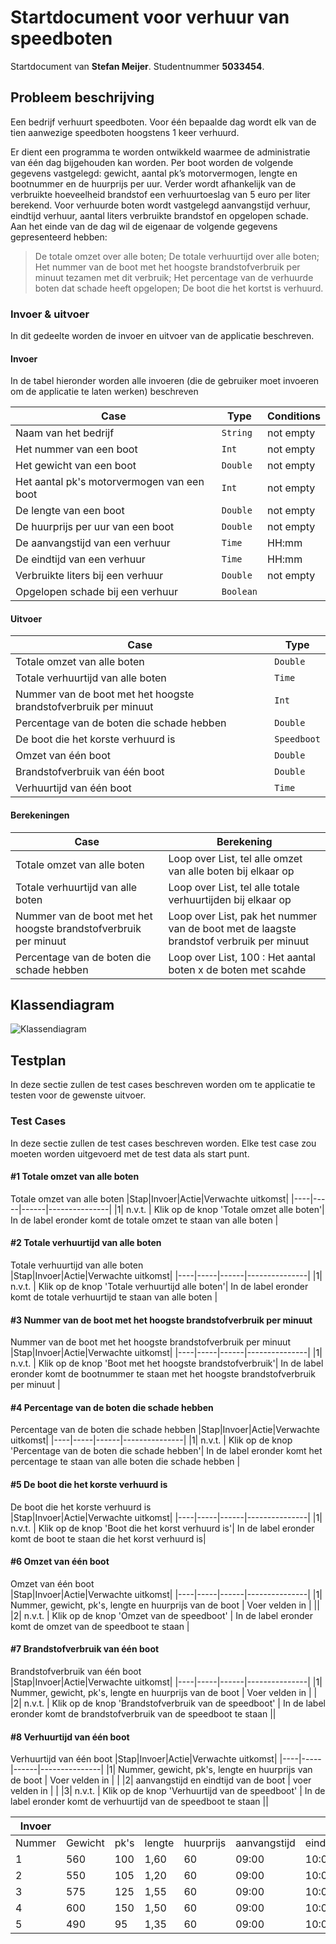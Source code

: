 # Startdocument voor verhuur van speedboten 

Startdocument van **Stefan Meijer**. Studentnummer **5033454**.

## Probleem beschrijving

Een bedrijf verhuurt speedboten. Voor één bepaalde dag wordt elk van de
tien aanwezige speedboten hoogstens 1 keer verhuurd.

Er dient een programma te worden ontwikkeld waarmee de administratie van
één dag bijgehouden kan worden. Per boot worden de volgende gegevens
vastgelegd: gewicht, aantal pk’s motorvermogen, lengte en bootnummer en de
huurprijs per uur. Verder wordt afhankelijk van de verbruikte hoeveelheid
brandstof een verhuurtoeslag van 5 euro per liter berekend. Voor verhuurde
boten wordt vastgelegd aanvangstijd verhuur, eindtijd verhuur, aantal liters
verbruikte brandstof en opgelopen schade.
Aan het einde van de dag wil de eigenaar de volgende gegevens gepresenteerd
hebben:
> De totale omzet over alle boten;
> De totale verhuurtijd over alle boten;
> Het nummer van de boot met het hoogste brandstofverbruik per
minuut tezamen met dit verbruik;
> Het percentage van de verhuurde boten dat schade heeft opgelopen;
> De boot die het kortst is verhuurd.

### Invoer & uitvoer
In dit gedeelte worden de invoer en uitvoer van de applicatie beschreven.

#### Invoer
In de tabel hieronder worden alle invoeren (die de gebruiker moet invoeren om de applicatie te laten werken) beschreven

|Case|Type|Conditions|
|----|----|----------|
|Naam van het bedrijf|`String`|not empty||
Het nummer van een boot|`Int` |not empty|
|Het gewicht van een boot|`Double` |not empty|
|Het aantal pk's motorvermogen van een boot|`Int`|not empty|
|De lengte van een boot|`Double`|not empty|
|De huurprijs per uur van een boot|`Double`|not empty|
|De aanvangstijd van een verhuur|`Time`|HH:mm|
|De eindtijd van een verhuur|`Time`|HH:mm|
|Verbruikte liters bij een verhuur|`Double`|not empty|
|Opgelopen schade bij een verhuur|`Boolean`||

#### Uitvoer

|Case|Type|
|----|----|
|Totale omzet van alle boten|`Double`|
|Totale verhuurtijd van alle boten|`Time`|
|Nummer van de boot met het hoogste brandstofverbruik per minuut|`Int`|
|Percentage van de boten die schade hebben|`Double`|
|De boot die het korste verhuurd is|`Speedboot`|
|Omzet van één boot|`Double`|
|Brandstofverbruik van één boot|`Double`|
|Verhuurtijd van één boot|`Time`|

#### Berekeningen

| Case              | Berekening                        |
| ----------------- | ---------------------------------- |
| Totale omzet van alle boten | Loop over List, tel alle omzet van alle boten bij elkaar op |
| Totale verhuurtijd van alle boten | Loop over List, tel alle totale verhuurtijden bij elkaar op |
| Nummer van de boot met het hoogste brandstofverbruik per minuut | Loop over List, pak het nummer van de boot met de laagste brandstof verbruik per minuut |
| Percentage van de boten die schade hebben | Loop over List, 100 : Het aantal boten  x de boten met scahde  |

## Klassendiagram

![Klassendiagram](https://i.imgur.com/aVa1cgp.png "First Version of the class diagram")

## Testplan

In deze sectie zullen de test cases beschreven worden om te applicatie te testen voor de gewenste uitvoer.

### Test Cases

In deze sectie zullen de test cases beschreven worden. Elke test case zou moeten worden uitgevoerd met de test data als start punt.

#### #1 Totale omzet van alle boten
Totale omzet van alle boten
|Stap|Invoer|Actie|Verwachte uitkomst|
|----|-----|------|---------------|
|1| n.v.t. | Klik op de knop 'Totale omzet alle boten'| In de label eronder komt de totale omzet te staan van alle boten |

#### #2 Totale verhuurtijd van alle boten	
Totale verhuurtijd van alle boten	
|Stap|Invoer|Actie|Verwachte uitkomst|
|----|-----|------|---------------|
|1| n.v.t. | Klik op de knop 'Totale verhuurtijd alle boten'| In de label eronder komt de totale verhuurtijd te staan van alle boten |

#### #3 Nummer van de boot met het hoogste brandstofverbruik per minuut	
Nummer van de boot met het hoogste brandstofverbruik per minuut	
|Stap|Invoer|Actie|Verwachte uitkomst|
|----|-----|------|---------------|
|1| n.v.t. | Klik op de knop 'Boot met het hoogste brandstofverbruik'| In de label eronder komt de bootnummer te staan met het hoogste brandstofverbruik per minuut |

#### #4 Percentage van de boten die schade hebben
Percentage van de boten die schade hebben
|Stap|Invoer|Actie|Verwachte uitkomst|
|----|-----|------|---------------|
|1| n.v.t. | Klik op de knop 'Percentage van de boten die schade hebben'| In de label eronder komt het percentage te staan van alle boten die schade hebben |

#### #5 De boot die het korste verhuurd is	
De boot die het korste verhuurd is	
|Stap|Invoer|Actie|Verwachte uitkomst|
|----|-----|------|---------------|
|1| n.v.t. | Klik op de knop 'Boot die het korst verhuurd is'| In de label eronder komt de boot te staan die het korst verhuurd is|

#### #6 Omzet van één boot	
Omzet van één boot	
|Stap|Invoer|Actie|Verwachte uitkomst|
|----|-----|------|---------------|
|1| Nummer, gewicht, pk's, lengte en huurprijs van de boot | Voer velden in | ||
|2| n.v.t. | Klik op de knop 'Omzet van de speedboot' | In de label eronder komt de omzet van de speedboot te staan |

#### #7 Brandstofverbruik van één boot		
Brandstofverbruik van één boot	
|Stap|Invoer|Actie|Verwachte uitkomst|
|----|-----|------|---------------|
|1| Nummer, gewicht, pk's, lengte en huurprijs van de boot | Voer velden in | |
|2| n.v.t. | Klik op de knop 'Brandstofverbruik van de speedboot' | In de label eronder komt de brandstofverbruik van de speedboot te staan ||

#### #8 Verhuurtijd van één boot	
Verhuurtijd van één boot
|Stap|Invoer|Actie|Verwachte uitkomst|
|----|-----|------|---------------|
|1| Nummer, gewicht, pk's, lengte en huurprijs van de boot | Voer velden in | |
|2| aanvangstijd en eindtijd van de boot | voer velden in |  |
|3| n.v.t. | Klik op de knop 'Verhuurtijd van de speedboot' | In de label eronder komt de verhuurtijd van de speedboot te staan ||

|Invoer||||||||Uitvoer|||
|-|-|-|-|-|-|-|-|-|-|-|
|Nummer|Gewicht|pk's|lengte|huurprijs|aanvangstijd|eindtijd|Liters|omzet|brandstofverbruik|verhuurtijd|
| 1 | 560 | 100 | 1,60 | 60 | 09:00 | 10:00 | 2.5 | 72,5 | 24 | 01:00 |
| 2 | 550 | 105 | 1,20 | 60 | 09:00 | 10:00 | 2.3 | 71,5 | 26,1 | 01:00 |
| 3 | 575 | 125 | 1,55 | 60 | 09:00 | 10:00 | 4   | 80   | 15 | 01:00 |
| 4 | 600 | 150 | 1,50 | 60 | 09:00 | 10:00 | 6   | 90   | 10 | 01:00 |
| 5 | 490 | 95  | 1,35 | 60 | 09:00 | 10:00 | 2   | 60   | 30 | 01:00 |
